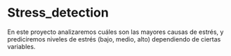 # Stress_detection

En este proyecto analizaremos cuáles son las mayores causas de estrés, y prediciremos
niveles de estrés (bajo, medio, alto) dependiendo de ciertas variables.